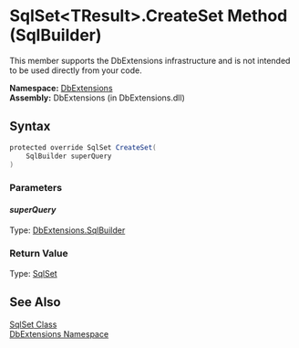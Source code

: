 SqlSet&lt;TResult>.CreateSet Method (SqlBuilder)
================================================
This member supports the DbExtensions infrastructure and is not intended to be used directly from your code.

**Namespace:** [DbExtensions][1]  
**Assembly:** DbExtensions (in DbExtensions.dll)

Syntax
------

```csharp
protected override SqlSet CreateSet(
	SqlBuilder superQuery
)
```

### Parameters

#### *superQuery*
Type: [DbExtensions.SqlBuilder][2]  


### Return Value
Type: [SqlSet][3]

See Also
--------
[SqlSet<TResult> Class][4]  
[DbExtensions Namespace][1]  

[1]: ../README.md
[2]: ../SqlBuilder/README.md
[3]: ../SqlSet/README.md
[4]: README.md